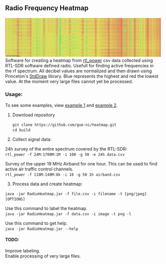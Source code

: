 ## Radio Frequency Heatmap

![Example Waterfall](examples/survey_1.png)
<br>
Software for creating a heatmap from [rtl_power](https://github.com/keenerd/rtl-sdr) csv data collected using RTL-SDR software defined radio. Usefull for finding active frequencies in the rf spectrum. All decibel values are normalized and then drawn using Princeton's [StdDraw](https://introcs.cs.princeton.edu/java/stdlib/javadoc/StdDraw.html) library. Blue represents the highest and red the lowest value. At the moment very large files cannot yet be processed. 


### Usage:
To see some examples, view [example 1](examples/survey_1.png) and [example 2](examples/survey_2.png). <br>

1. Download repository<br>

    `git clone https://github.com/gue-ni/heatmap.git` <br>
    `cd build` <br>

2. Collect signal data: <br>

  24h survey of the entire spectrum covered by the RTL-SDR: <br>
      `rtl_power -f 24M:1700M:1M -i 100 -g 50 -e 24h data.csv` <br>
  
   Survey of the upper 19 MHz Airband for one hour. This can be used to find active air traffic control channels. <br>
      `rtl_power -f 118M:140M:8k -i 10 -g 50 1h airband.csv` <br>
  
3. Process data and create heatmap:<br>

  `java -jar RadioHeatmap.jar -f file.csv -i filename -t [png/jpeg] [OPTIONS]` <br> 
  
  Use this command to label the heatmap. <br>
  `java -jar RadioHeatmap.jar -f data.csv -i image -t png -l` <br>
  
  Use this command to get help. <br>
  `java -jar RadioHeatmap.jar --help` <br>
  
 
  
#### TODO:
Improve labeling. <br>
Enable processing of very large files. <br>



